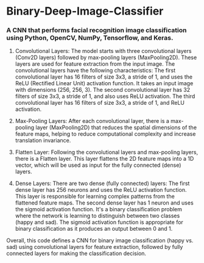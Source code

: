 # Binary-Deep-Image-Classifier
###   A CNN that performs facial recognition image classification using Python, OpenCV, NumPy, Tensorflow, and Keras. 

1.   Convolutional Layers: The model starts with three convolutional layers (Conv2D layers) followed by max-pooling layers (MaxPooling2D). These layers are used for feature extraction from the input image. The convolutional layers have the following characteristics:
        The first convolutional layer has 16 filters of size 3x3, a stride of 1, and uses the ReLU (Rectified Linear Unit) activation function. It takes an input image with dimensions (256, 256, 3).
        The second convolutional layer has 32 filters of size 3x3, a stride of 1, and also uses ReLU activation.
        The third convolutional layer has 16 filters of size 3x3, a stride of 1, and ReLU activation.

2.    Max-Pooling Layers: After each convolutional layer, there is a max-pooling layer (MaxPooling2D) that reduces the spatial dimensions of the feature maps, helping to reduce computational complexity and increase translation invariance.

3.    Flatten Layer: Following the convolutional layers and max-pooling layers, there is a Flatten layer. This layer flattens the 2D feature maps into a 1D vector, which will be used as input for the fully connected (dense) layers.

4.    Dense Layers: There are two dense (fully connected) layers:
        The first dense layer has 256 neurons and uses the ReLU activation function. This layer is responsible for learning complex patterns from the flattened feature maps.
        The second dense layer has 1 neuron and uses the sigmoid activation function. It's a binary classification problem where the network is learning to distinguish between two classes (happy and sad). The sigmoid activation function is appropriate for binary classification as it produces an output between 0 and 1.

Overall, this code defines a CNN for binary image classification (happy vs. sad) using convolutional layers for feature extraction, followed by fully connected layers for making the classification decision. 

